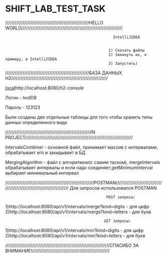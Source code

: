 # SHIFT_LAB_TEST_TASK
/////////////////////////////////////////////////////HELLO WORLD////////////////////////////////////////////////////////////////



                                                    IntelliJIDEA


                                                  1) Скачать файлы
                                                  2) Закинуть их, к примеру, в IntelliJIDEA
                                                  3) Запустить)



/////////////////////////////////////////////////////БАЗА ДАННЫХ H2/////////////////////////////////////////////////////////////




[local](http://localhost:8080/h2-console)http://localhost:8080/h2-console

Логин - testDB


Пароль - 123123



Были созданы две отдельные таблицы для того чтобы хранить типы данных определенного вида




//////////////////////////////////////////////////////IN PROJECT////////////////////////////////////////////////////////////////////


IntervalsCombiner - основной файл, принимает массив с интервалами, обрабатывает его и закидывает в БД



MergingAlgorithm - файл с алгоритмом(с самим таском), mergeIntervals обрабатывает интервалы и если надо соединяет,getMinimumInterval выбирает минимальный интервал


////////////////////////////////////////////////////////POSTMAN/////////////////////////////////////////////////////////////////////
                                        Для запросов использовался POSTMAN


                                                 POST запросы:
                                                 
1)http://localhost:8080/api/v1/intervals/merge?kind=digits         -              для цифр
2)http://localhost:8080/api/v1/intervals/merge?kind=letters        -              для букв


                                                GET запросы:

1)http://localhost:8080/api/v1/intervals/min?kind=digits         -              для цифр
2)http://localhost:8080/api/v1/intervals/min?kind=letters        -              для букв
                                                


//////////////////////////////////////////////////////////////////СПАСИБО ЗА ВНИМАНИЕ!/////////////////////////////////////////////////

